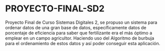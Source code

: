 # PROYECTO-FINAL-SD2
Proyecto Final de Curso Sistemas Digitales 2, se propuso un sistema para ordenar datos de una gran base de datos, específicamente datos de porcentaje de eficiencia para saber que fertilizante era el más óptimo a emplear en un campo agricultor. Haciendo uso del Algoritmo de burbuja para el ordenamiento de estos datos y así poder conseguir esta aplicación.
